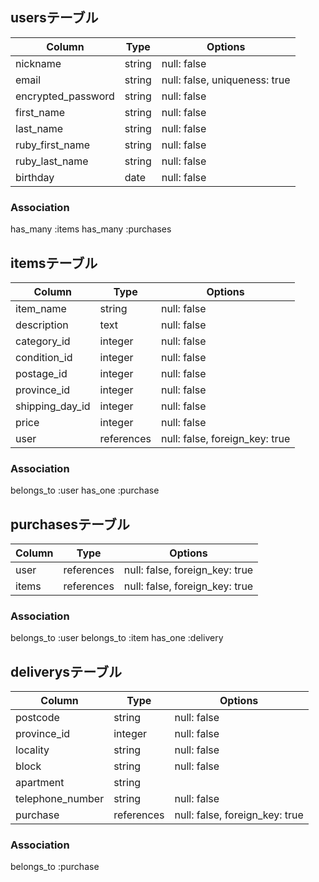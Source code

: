 ## usersテーブル

|Column            |Type     |Options                      |
|------------------|---------|-----------------------------|
|nickname          | string  |null: false                  |
|email             | string  |null: false, uniqueness: true|
|encrypted_password| string  |null: false                  |
|first_name        | string  |null: false                  |
|last_name         | string  |null: false                  |
|ruby_first_name   | string  |null: false                  |
|ruby_last_name    | string  |null: false                  |
|birthday          | date    |null: false                  |



### Association
has_many :items
has_many :purchases



## itemsテーブル

|Column              |Type      |Options                       |
|--------------------|----------|------------------------------|
|item_name           |string    |null: false                   |
|description         |text      |null: false                   |
|category_id         |integer   |null: false                   |
|condition_id        |integer   |null: false                   |
|postage_id          |integer   |null: false                   |
|province_id         |integer   |null: false                   |
|shipping_day_id     |integer   |null: false                   |
|price               |integer   |null: false                   |
|user                |references|null: false, foreign_key: true|

### Association
belongs_to :user
has_one :purchase

## purchasesテーブル

|Column           |Type      |Options                      |
|----------------|----------|------------------------------|
|user            |references|null: false, foreign_key: true|
|items           |references|null: false, foreign_key: true|

### Association
belongs_to :user
belongs_to :item
has_one :delivery

## deliverysテーブル

|Column           |Type      |Options                      |
|----------------|----------|------------------------------|
|postcode        |string    |null: false                   |
|province_id     |integer   |null: false                   |
|locality        |string    |null: false                   |
|block           |string    |null: false                   |
|apartment       |string    |                              |
|telephone_number|string    |null: false                   |
|purchase        |references|null: false, foreign_key: true|


### Association
belongs_to :purchase